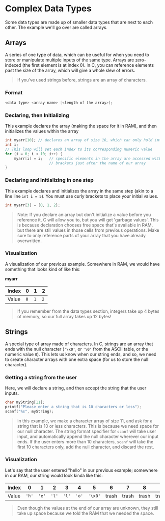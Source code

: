 # Complex Data Types

Some data types are made up of smaller data types that are next to each other. The example we'll go over are called arrays.

## Arrays

A series of one type of data, which can be useful for when you need to store or manipulate multiple inputs of the same type. Arrays are zero-indexed (the first element is at index 0). In C, you can reference elements past the size of the array, which will give a whole slew of errors.
> If you've used strings before, strings are an array of characters.


### Format

```c
<data type> <array name> [<length of the array>];
```

### Declaring, then Initializing

This example declares the array (making the space for it in RAM), and then initializes the values within the array
```c
int myarr[10]; // declares an array of size 10, which can only hold integers
int i;
// This loop will set each index to its corresponding numeric value 
for (i = 0; i < 10; i++) {
    myarr[i] = i;   // specific elements in the array are accessed with
                    // brackets just after the name of our array
}
```

### Declaring and Initializing in one step

This example declares and initializes the array in the same step (akin to a line line `int i = 5`). You must use curly brackets to place your initial values.
```c
int myarr[3] = {0, 1, 2};
```
> Note: If you declare an array but don't initialize a value before you reference it, C will allow you to, but you will get 'garbage values'. This is because declaration chooses free space that's available in RAM, but there are still values in those cells from previous operations. Make sure to only reference parts of your array that you have already overwritten.

### Visualization

A visualization of our previous example. Somewhere in RAM, we would have something that looks kind of like this:

**myarr**

|Index|  0  |  1  |  2  |
|  -  |  -  |  -  |  -  |
|Value| `0` | `1` | `2` |

> If you remember from the data types section, integers take up 4 bytes of memory, so our full array takes up 12 bytes!

## Strings

A special type of array made of characters. In C, strings are an array that ends with the null character (`'\x0'`, or `'\0'` from the ASCII table, or the numeric value `0`). This lets us know when our string ends, and so, we need to create character arrays with one extra space (for us to store the null character).

### Getting a string from the user

Here, we will declare a string, and then accept the string that the user inputs.
```c
char myString[11];
printf("Please enter a string that is 10 characters or less");
scanf("%s", myString);
```
> In this example, we make a character array of size 11, and ask for a string that is 10 or less characters. This is because we need space for our null character. The string format specifier for `scanf` will take user input, and automatically append the null character wherever our input ends. If the user enters more than 10 characters, `scanf` will take the first 10 characters only, add the null character, and discard the rest.

### Visualization

Let's say that the user entered "hello" in our previous example; somewhere in our RAM, our string would look kinda like this:

|Index|  0  |  1  |  2  |  3  |  4  |  5  |  6  |  7  |  8  |  9  |
|  -  |  -  |  -  |  -  |  -  |  -  |  -  |  -  |  -  |  -  |  -  |
|Value|`'h'`|`'e'`|`'l'`|`'l'`|`'o'`|`'\x0'`|trash|trash|trash|trash|

> Even though the values at the end of our array are unknown, they still take up space because we told the RAM that we needed the space.
